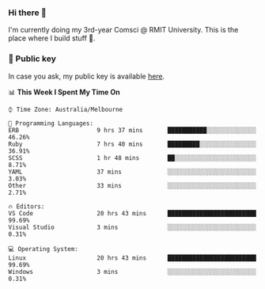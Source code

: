### Hi there 👋

I'm currently doing my 3rd-year Comsci @ RMIT University. This is the place where I build stuff 👀. 

### 🔑 Public key

In case you ask, my public key is available [here](https://public.auspham.dev/).

<!--START_SECTION:waka-->
📊 **This Week I Spent My Time On** 

```text
⌚︎ Time Zone: Australia/Melbourne

💬 Programming Languages: 
ERB                      9 hrs 37 mins       ███████████░░░░░░░░░░░░░░   46.26% 
Ruby                     7 hrs 40 mins       █████████░░░░░░░░░░░░░░░░   36.91% 
SCSS                     1 hr 48 mins        ██░░░░░░░░░░░░░░░░░░░░░░░   8.71% 
YAML                     37 mins             ░░░░░░░░░░░░░░░░░░░░░░░░░   3.03% 
Other                    33 mins             ░░░░░░░░░░░░░░░░░░░░░░░░░   2.71%

🔥 Editors: 
VS Code                  20 hrs 43 mins      █████████████████████████   99.69% 
Visual Studio            3 mins              ░░░░░░░░░░░░░░░░░░░░░░░░░   0.31%

💻 Operating System: 
Linux                    20 hrs 43 mins      █████████████████████████   99.69% 
Windows                  3 mins              ░░░░░░░░░░░░░░░░░░░░░░░░░   0.31%

```


<!--END_SECTION:waka-->

<!--
**rockmanvnx6/rockmanvnx6** is a ✨ _special_ ✨ repository because its `README.md` (this file) appears on your GitHub profile.

Here are some ideas to get you started:

- 🔭 I’m currently working on ...
- 🌱 I’m currently learning ...
- 👯 I’m looking to collaborate on ...
- 🤔 I’m looking for help with ...
- 💬 Ask me about ...
- 📫 How to reach me: ...
- 😄 Pronouns: ...
- ⚡ Fun fact: ...
-->
